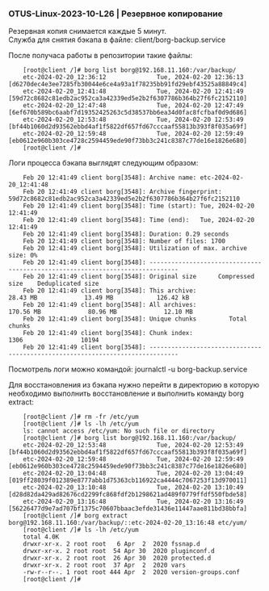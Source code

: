 ### OTUS-Linux-2023-10-L26 | Резервное копирование

Резервная копия снимается каждые 5 минут.  
Служба для снятия бэкапа в файле: client/borg-backup.service

После получаса работы в репозитории такие файлы:

		[root@client /]# borg list borg@192.168.11.160:/var/backup/
		etc-2024-02-20_12:36:12              Tue, 2024-02-20 12:36:13 [d6270dec4e3ee7285fb30044e6ce4a93a1f78235bb91fd29ebf43525a88849c4]
		etc-2024-02-20_12:41:48              Tue, 2024-02-20 12:41:49 [59d72c8682c81edb2ac952ca3a42339ed5e2b2f6307786b364b27f6fc2152110]
		etc-2024-02-20_12:47:48              Tue, 2024-02-20 12:47:49 [6ef670b589bc6aabf7d19352425263c5d38537bb6ea34d0fac8fcfbaf0d9d686]
		etc-2024-02-20_12:53:48              Tue, 2024-02-20 12:53:49 [bf44b1060d2d93562ebbd4af1f5822df657fd67cccaaf55813b393f8f035a69f]
		etc-2024-02-20_12:59:48              Tue, 2024-02-20 12:59:49 [eb0612e960b303ce4728c2594459ede90f73bb3c241c8387c77de16e1826e680]
		[root@client /]#

Логи процесса бэкапа выглядят следующим образом:

		Feb 20 12:41:49 client borg[3548]: Archive name: etc-2024-02-20_12:41:48
		Feb 20 12:41:49 client borg[3548]: Archive fingerprint: 59d72c8682c81edb2ac952ca3a42339ed5e2b2f6307786b364b27f6fc2152110
		Feb 20 12:41:49 client borg[3548]: Time (start): Tue, 2024-02-20 12:41:49
		Feb 20 12:41:49 client borg[3548]: Time (end):   Tue, 2024-02-20 12:41:49
		Feb 20 12:41:49 client borg[3548]: Duration: 0.29 seconds
		Feb 20 12:41:49 client borg[3548]: Number of files: 1700
		Feb 20 12:41:49 client borg[3548]: Utilization of max. archive size: 0%
		Feb 20 12:41:49 client borg[3548]: ------------------------------------------------------------------------------
		Feb 20 12:41:49 client borg[3548]: Original size      Compressed size    Deduplicated size
		Feb 20 12:41:49 client borg[3548]: This archive:               28.43 MB             13.49 MB            126.42 kB
		Feb 20 12:41:49 client borg[3548]: All archives:              170.56 MB             80.96 MB             12.10 MB
		Feb 20 12:41:49 client borg[3548]: Unique chunks         Total chunks
		Feb 20 12:41:49 client borg[3548]: Chunk index:                    1306                10194
		Feb 20 12:41:49 client borg[3548]: ------------------------------------------------------------------------------

Посмотрель логи можно командой: journalctl -u borg-backup.service

Для восстановления из бэкапа нужно перейти в директорию в которую необходимо выполнить восстановление и выполнить команду borg extract:

		[root@client /]# rm -fr /etc/yum
		[root@client /]# ls -lh /etc/yum
		ls: cannot access /etc/yum: No such file or directory
		[root@client /]# borg list borg@192.168.11.160:/var/backup/
		etc-2024-02-20_12:53:48              Tue, 2024-02-20 12:53:49 [bf44b1060d2d93562ebbd4af1f5822df657fd67cccaaf55813b393f8f035a69f]
		etc-2024-02-20_12:59:48              Tue, 2024-02-20 12:59:49 [eb0612e960b303ce4728c2594459ede90f73bb3c241c8387c77de16e1826e680]
		etc-2024-02-20_13:04:48              Tue, 2024-02-20 13:04:49 [019ff28039f012389e8777abb1d75363cb116922ca4444c7067253f13d970011]
		etc-2024-02-20_13:10:48              Tue, 2024-02-20 13:10:49 [d28d82da429ad82676cd2299fc868fdf2b1298621ad489f0779ffdf550fbde58]
		etc-2024-02-20_13:16:48              Tue, 2024-02-20 13:16:49 [56226477d9e7ad707bf1375c70607bbaac3efde31436e11447aae811bd38bbfa]
		[root@client /]# borg extract borg@192.168.11.160:/var/backup/::etc-2024-02-20_13:16:48 etc/yum/ 
		[root@client /]# ls -lh /etc/yum
		total 4.0K
		drwxr-xr-x. 2 root root   6 Apr  2  2020 fssnap.d
		drwxr-xr-x. 2 root root  54 Apr 30  2020 pluginconf.d
		drwxr-xr-x. 2 root root  26 Apr 30  2020 protected.d
		drwxr-xr-x. 2 root root  37 Apr  2  2020 vars
		-rw-r--r--. 1 root root 444 Apr  2  2020 version-groups.conf
		[root@client /]# 